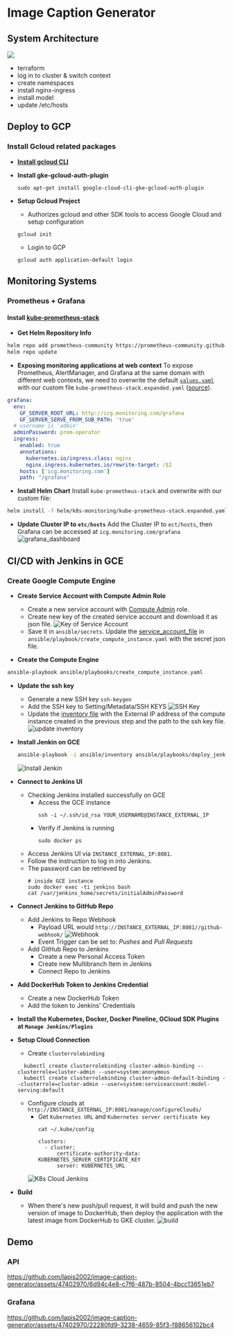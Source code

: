 # Image Caption Generator

## System Architecture
![](assets/images/deployment-diagram.png)
- terraform
- log in to cluster & switch context
- create namespaces
- install nginx-ingress
- install model
- update /etc/hosts

## Deploy to GCP

### Install Gcloud related packages
* [**Install gcloud CLI**](https://cloud.google.com/sdk/docs/install#deb)
* **Install gke-gcloud-auth-plugin**
  ```
  sudo apt-get install google-cloud-cli-gke-gcloud-auth-plugin
  ```

* **Setup Gcloud Project**
  - Authorizes gcloud and other SDK tools to access Google Cloud and setup configuration
  ```
  gcloud init
  ```
  - Login to GCP
  ```
  gcloud auth application-default login
  ```
## Monitoring Systems

### Prometheus + Grafana

#### Install [kube-prometheus-stack](https://github.com/prometheus-community/helm-charts/tree/main/charts/kube-prometheus-stack)

* **Get Helm Repository Info**
```sh
helm repo add prometheus-community https://prometheus-community.github.io/helm-charts
helm repo update
```
* **Exposing monitoring applications at web context**
To expose Prometheus, AlertManager, and Grafana at the same domain with different web contexts, we need to overwrite the default [`values.yaml`](https://github.com/prometheus-community/helm-charts/blob/main/charts/kube-prometheus-stack/values.yaml) with our custom file `kube-prometheus-stack.expanded.yaml` ([source](https://fabianlee.org/2022/07/02/prometheus-exposing-prometheus-grafana-as-ingress-for-kube-prometheus-stack/)).
```yaml
grafana:
  env:
    GF_SERVER_ROOT_URL: http://icg.monitoring.com/grafana
    GF_SERVER_SERVE_FROM_SUB_PATH: 'true'
  # username is 'admin'
  adminPassword: prom-operator
  ingress:
    enabled: true
    annotations:
      kubernetes.io/ingress.class: nginx
      nginx.ingress.kubernetes.io/rewrite-target: /$2
    hosts: ['icg.monitoring.com']
    path: "/grafana"
``` 
* **Install Helm Chart**
  Install `kube-prometheus-stack` and overwrite with our custom file:
```sh
helm install -f helm/k8s-monitoring/kube-prometheus-stack.expanded.yaml kube-prometheus-stack prometheus-community/kube-prometheus-stack
```

* **Update Cluster IP to `etc/hosts`**
  Add the Cluster IP to `ect/hosts`, then Grafana can be accessed at `icg.monitoring.com/grafana`
  ![grafana_dashboard](assets/images/Screenshot%20from%202023-11-14%2023-42-33.png)

## CI/CD with Jenkins in GCE

### Create Google Compute Engine

* **Create Service Account with Compute Admin Role**

  - Create a new service account with [Compute Admin](https://cloud.google.com/compute/docs/access/iam#compute.admin) role.
  - Create new key of the created service account and download it as json file.
  ![Key of Service Account](assets/images/Screenshot%20from%202023-11-14%2017-18-26.png)
  - Save it in `ansible/secrets`. Update the [service_account_file](https://github.com/lapis2002/image-caption-generator/blob/dev/ansible/playbooks/create_compute_instance.yaml#L14) in `ansible/playbook/create_compute_instance.yaml` with the secret json file.

* **Create the Compute Engine**

```sh
ansible-playbook ansible/playbooks/create_compute_instance.yaml
```

* **Update the ssh key**

  - Generate a new SSH key
    ```ssh-keygen```
  - Add the SSH key to Setting/Metadata/SSH KEYS
  ![SSH Key](assets/images/Screenshot%20from%202023-11-14%2017-32-17.png)
  - Update the [inventory file](https://github.com/lapis2002/image-caption-generator/blob/dev/ansible/inventory) with the External IP address of the compute instance created in the previous step and the path to the ssh key file.
    ![update inventory](assets/images/Screenshot%20from%202023-11-14%2017-34-50.png)

* **Install Jenkin on GCE**
  ```sh
  ansible-playbook -i ansible/inventory ansible/playbooks/deploy_jenkins.yaml
  ```
  ![Install Jenkin](assets/images/Screenshot%20from%202023-11-14%2017-39-52.png)

* **Connect to Jenkins UI**
  - Checking Jenkins installed successfully on GCE
    - Access the GCE instance
      ```
      ssh -i ~/.ssh/id_rsa YOUR_USERNAME@INSTANCE_EXTERNAL_IP
      ```
    - Verify if Jenkins is running
      ```
      sudo docker ps
      ```
  - Access Jenkins UI via `INSTANCE_EXTERNAL_IP:8081`.
  - Follow the instruction to log in into Jenkins.
  - The password can be retrieved by
    ```
    # inside GCE instance
    sudo docker exec -ti jenkins bash
    cat /var/jenkins_home/secrets/initialAdminPassword
    ```
* **Connect Jenkins to GitHub Repo**
  - Add Jenkins to Repo Webhook
    - Payload URL would `http://INSTANCE_EXTERNAL_IP:8081//github-webhook/`
    ![Webhook](assets/images/Screenshot%20from%202023-11-14%2017-49-49.png)
    - Event Trigger can be set to: *Pushes* and *Pull Requests*
  - Add GitHub Repo to Jenkins
    - Create a new Personal Access Token
    - Create new Multibranch Item in Jenkins
    - Connect Repo to Jenkins

* **Add DockerHub Token to Jenkins Credential**
    - Create a new DockerHub Token
    - Add the token to Jenkins' Credentials

* **Install the Kubernetes, Docker, Docker Pineline, GCloud SDK Plugins at `Manage Jenkins/Plugins`**

* **Setup Cloud Connection**
  
  - Create `clusterrolebinding`
  ```
    kubectl create clusterrolebinding cluster-admin-binding --clusterrole=cluster-admin --user=system:anonymous
    kubectl create clusterrolebinding cluster-admin-default-binding --clusterrole=cluster-admin --user=system:serviceaccount:model-serving:default
  ```
  - Configure clouds at `http://INSTANCE_EXTERNAL_IP:8081/manage/configureClouds/`
    - Get `Kubernetes URL` and `Kubernetes server certificate key`
      ```
      cat ~/.kube/config
      ``` 
      ```
      clusters:
        - cluster:
            certificate-authority-data: KUBERNETES_SERVER_CERTIFICATE_KEY
            server: KUBERNETES_URL
      ```
    ![K8s Cloud Jenkins](assets/images/Screenshot%20from%202023-11-14%2018-10-57.png)

* **Build**
  - When there's new push/pull request, it will build and push the new version of image to DockerHub, then deploy the application with the latest image from DockerHub to GKE cluster.
  ![build](assets/images/Screenshot%20from%202023-11-14%2018-17-58.png)

## Demo

### API


https://github.com/lapis2002/image-caption-generator/assets/47402970/6d94c4e8-c7f6-487b-8504-4bcc13651eb7


### Grafana

https://github.com/lapis2002/image-caption-generator/assets/47402970/22280fd9-3238-4659-85f3-f88656102bc4

